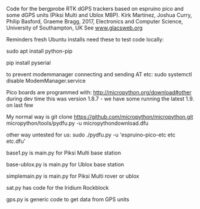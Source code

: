 Code for the bergprobe RTK dGPS trackers based on espruino pico
and some dGPS units (Piksi Multi and Ublox M8P).
Kirk Martinez, Joshua Curry, Philip Basford, Graeme Bragg, 2017,
Electronics and Computer Science, University of Southampton, UK
See www.glacsweb.org

Reminders
fresh Ubuntu installs need these to test code locally:

sudo apt install python-pip

pip install pyserial

to prevent modemmanager connecting and sending AT etc:
sudo systemctl disable ModemManager.service

Pico boards are programmed with:
http://micropython.org/download#other
during dev time this was version 1.8.7 - we have some running the latest 1.9. on last few

My normal way is
git clone https://github.com/micropython/micropython.git
micropython/tools/pydfu.py -u micropythondownload.dfu

other way untested for us:
sudo ./pydfu.py -u 'espruino-pico-etc etc etc.dfu'

base1.py is main.py for Piksi Multi base station

base-ublox.py is main.py for Ublox base station

simplemain.py is main.py for Piksi Multi rover or ublox

sat.py has code for the Iridium Rockblock

gps.py is generic code to get data from GPS units
